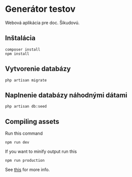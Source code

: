 # Generátor testov
Webová aplikácia pre doc. Šikudovú.

## Inštalácia

```
composer install
npm install
```

## Vytvorenie databázy
```
php artisan migrate
```

## Naplnenie databázy náhodnými dátami
```
php artisan db:seed
```
## Compiling assets
Run this command
```
npm run dev
```
If you want to minify output run this
```
npm run production
```
See [this](https://laravel.com/docs/5.5/mix) for more info.